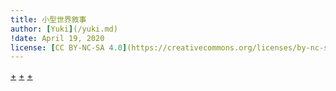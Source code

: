 ```yaml
---
title: 小型世界敘事
author: [Yuki](/yuki.md)
!date: April 19, 2020
license: [CC BY-NC-SA 4.0](https://creativecommons.org/licenses/by-nc-sa/4.0/deed.en)
---
```


[](/blechtrommel/hakoniwa-preface.md#:embed)
[+](/blechtrommel/hakoniwa-1.md#:embed)
[+](/blechtrommel/hakoniwa-2.md#:embed)
[+](/blechtrommel/hakoniwa-3.md#:embed)
[](/blechtrommel/hakoniwa-epilogue.md#:embed)
